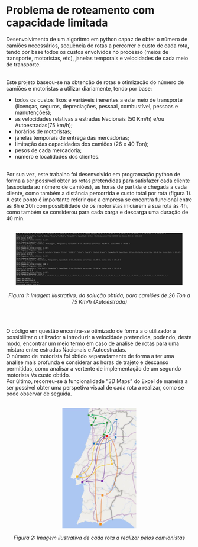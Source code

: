 # Problema de roteamento com capacidade limitada 
Desenvolvimento de um algoritmo em python capaz de obter o número de camiões necessários, sequência de rotas a percorrer e custo de cada rota, tendo por base todos os custos envolvidos no processo (meios de transporte, motoristas, etc), janelas temporais e velocidades de cada meio de transporte.<br /><br />

Este projeto baseou-se na obtenção de rotas e otimização do número de camiões e motoristas a utilizar diariamente, tendo por base:
-	todos os custos fixos e variáveis inerentes a este meio de transporte (licenças, seguros, depreciações, pessoal, combustível, pessoas e manutenções);
-	as velocidades relativas a estradas Nacionais (50 Km/h) e/ou Autoestradas(75 km/h); 
-	horários de motoristas; 
-	janelas temporais de entrega das mercadorias;
-	limitação das capacidades dos camiões (26 e 40 Ton);
-	pesos de cada mercadoria;
-	número e localidades dos clientes.<br /><br />

Por sua vez, este trabalho foi desenvolvido em programação python de forma a ser possível obter as rotas pretendidas para satisfazer cada cliente (associada ao número de camiões), as horas de partida e chegada a cada cliente, como também a distância percorrida e custo total por rota (figura 1).<br />
A este ponto é importante referir que a empresa se encontra funcional entre as 8h e 20h com possibilidade de os motoristas iniciarem a sua rota às 4h, como também se considerou para cada carga e descarga uma duração de 40 min.<br /><br />


<p align="center">
  <img src="https://github.com/nunogabriel11/gerador_rotas_cap_limitada/blob/main/imgs/result_code.PNG?raw=true" width="90%" />
</p>


<p align="center">
<i>Figura 1: Imagem ilustrativa, da solução obtida, para camiões de 26 Ton a 75 Km/h (Autoestrada)</i>
</p><br /><br />


O código em questão encontra-se otimizado de forma a o utilizador a possibilitar o utilizador a introduzir a velocidade pretendida, podendo, deste modo, encontrar um meio termo em caso de análise de rotas para uma mistura entre estradas Nacionais e Autoestradas.<br />
O número de motorista foi obtido separadamente de forma a ter uma análise mais profunda e considerar as horas de trajeto e descanso permitidas, como analisar a vertente de implementação de um segundo motorista Vs custo obtido.<br />
Por último, recorreu-se á funcionalidade “3D Maps” do Excel de maneira a ser possível obter uma perspetiva visual de cada rota a realizar, como se pode observar de seguida.<br /><br />






<p align="center">
  <img src="https://github.com/nunogabriel11/gerador_rotas_cap_limitada/blob/main/imgs/map.png?raw=true" width="200" />
</p>


<p align="center">
<i>Figura 2: Imagem ilustrativa de cada rota a realizar pelos camionistas</i>
</p><br />
